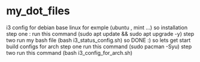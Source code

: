 # my_dot_files
i3 config for debian base linux for exmple (ubuntu , mint ...)
so 
installation
step one :
        run this command (sudo apt update && sudo apt upgrade -y)
step two
        run my bash file (bash i3_status_config.sh)
so
DONE :)
so lets get start build configs for arch 
step one 
        run this command (sudo pacman -Syu)
step two 
        run this command (bash i3_config_for_arch.sh)
